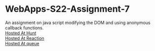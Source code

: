 # WebApps-S22-Assignment-7
An assignment on java script modifying the DOM and using anonymous callback functions.
<br>
<a href="https://44-563-web-apps-s22.github.io/webapps-s22-assignment-7-manoj5308/hunt.html" rel="nofollow">Hosted At Hunt</a>
<br>
<a href="https://44-563-web-apps-s22.github.io/webapps-s22-assignment-7-manoj5308/reaction.html" rel="nofollow">Hosted At Reaction</a>
<br>
<a href="https://44-563-web-apps-s22.github.io/webapps-s22-assignment-7-manoj5308/queue.html" rel="nofollow">Hosted At queue</a>
